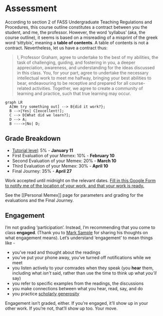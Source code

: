 # Assessment

According to section 2 of FASS Undergraduate Teaching Regulations and Procedures, this course outline constitutes a contract between you the student, and me, the professor. However, the word ‘syllabus’ (aka, the course outline), it seems is based on a misreading of a misprint of the greek word ‘sittybis’, meaning a **table of contents**. A table of contents is not a contract. Nevertheless, let us have a contract thus:

> I, Professor Graham, agree to undertake to the best of my abilities, the task of challenging, guiding, and fostering in you, a deeper appreciation, awareness, and understanding for the ideas discussed in this class. You, for your part, agree to undertake the necessary intellectual work to meet me halfway, bringing your best abilities to bear, endeavouring to be receptive and prepared for all course-related activities. Together, we agree to create a community of learning and practice, such that true learning may occur.


```mermaid
graph LR
  A[We try something out] --> B{did it work?};
  B -->|Yes| C[excellent!];
  C --> D[What did we learn?];
  D --> A;
  B ---->|No| D;
```


## Grade Breakdown

- [Tutorial level](https://shawngraham.github.io/tutorial-levels/src/hist1900c-tutorial.html): 5% - **January 11**
- First Evaluation of your Memex: 10%  - **February 10**
- Second Evaluation of your Memex: 20% - **March 10**
- Third Evaluation of your Memex: 30% - **April 10**
- Final Journey: 35% - **April 27**

Work accepted until midnight on the relevant dates. [Fill in this Google Form to notify me of the location of your work, and that your work is ready.](https://docs.google.com/forms/d/e/1FAIpQLSfmXvx4uUlFA8m5lHlLWw53FKlMunq3msaW1aTlCpiaycYRDQ/viewform?usp=sf_link)

See the [[Personal Memex]] page for parameters and grading for the evaluations and the Final Journey.

## Engagement

I’m not grading ‘participation’. Instead, I’m recommending that you come to class **engaged**. (Thank you to [Mark Sample](https://twitter.com/samplereality/status/1564016056208949249) for sharing his thoughts on what engagement means). Let’s understand ‘engagement’ to mean things like -

-   you’ve read and thought about the readings
-   you’ve put your phone away, you’ve turned off notifications while we meet
-   you listen actively to your comrades when they speak (you **hear** them, including what _isn’t_ said, rather than use the time to think up what _you’ll_ say)
-   you refer to specific examples from the readings, the discussions
-   you make connections between what you hear, read, say, and do
-   you practice [scholarly generosity](https://kfitz.info/generous-thinking-introduction/)

Engagement isn’t graded, either. If you’re engaged, it’ll show up in your other work. If you’re not, that’ll show up too. Your move.